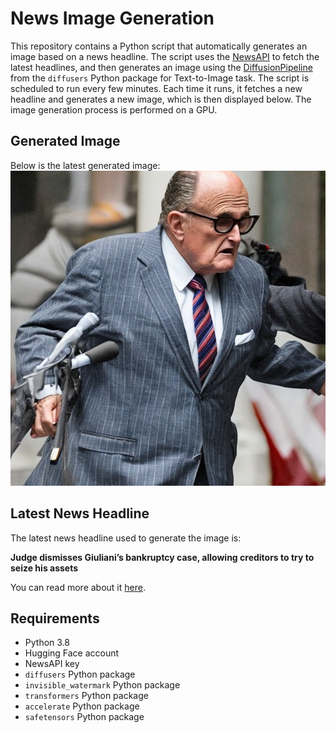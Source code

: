 # News Image Generation
This repository contains a Python script that automatically generates an image based on a news headline. The script uses the [NewsAPI](https://newsapi.org/) to fetch the latest headlines, and then generates an image using the [DiffusionPipeline](https://github.com/huggingface/diffusers) from the `diffusers` Python package for Text-to-Image task.
The script is scheduled to run every few minutes. Each time it runs, it fetches a new headline and generates a new image, which is then displayed below. The image generation process is performed on a GPU.

## Generated Image
Below is the latest generated image:
![Generated Image](image.png)

## Latest News Headline
The latest news headline used to generate the image is:

**Judge dismisses Giuliani’s bankruptcy case, allowing creditors to try to seize his assets**

You can read more about it [here](https://news.google.com/rss/articles/CBMiW2h0dHBzOi8vd3d3LmNubi5jb20vMjAyNC8wNy8xMi9wb2xpdGljcy9qdWRnZS1kaXNtaXNzZXMtZ2l1bGlhbmktYmFua3J1cHRjeS1jYXNlL2luZGV4Lmh0bWzSAVRodHRwczovL2FtcC5jbm4uY29tL2Nubi8yMDI0LzA3LzEyL3BvbGl0aWNzL2p1ZGdlLWRpc21pc3Nlcy1naXVsaWFuaS1iYW5rcnVwdGN5LWNhc2U?oc=5).

## Requirements
- Python 3.8
- Hugging Face account
- NewsAPI key
- `diffusers` Python package
- `invisible_watermark` Python package
- `transformers` Python package
- `accelerate` Python package
- `safetensors` Python package
